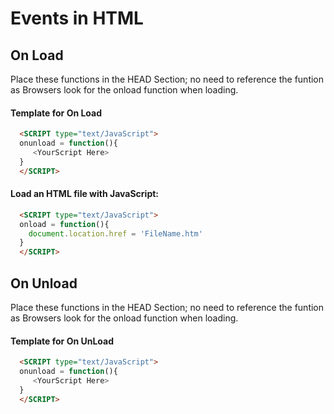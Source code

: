 # Events in HTML

## On Load
Place these functions in the HEAD Section; no need to reference the funtion as Browsers look for the onload function when loading.

#### Template for On Load
```html
  <SCRIPT type="text/JavaScript">
  onunload = function(){
     <YourScript Here>
  } 
  </SCRIPT>
``` 

#### Load an HTML file with JavaScript:
```html
  <SCRIPT type="text/JavaScript">
  onload = function(){
    document.location.href = 'FileName.htm'
  }
  </SCRIPT>
```

## On Unload
Place these functions in the HEAD Section; no need to reference the funtion as Browsers look for the onload function when loading.


#### Template for On UnLoad
```html
  <SCRIPT type="text/JavaScript">
  onunload = function(){
     <YourScript Here>
  }   
  </SCRIPT>
``` 

